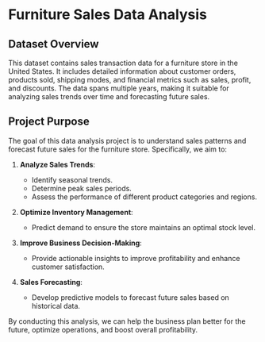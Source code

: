 # Furniture Sales Data Analysis

## Dataset Overview
This dataset contains sales transaction data for a furniture store in the United States. It includes detailed information about customer orders, products sold, shipping modes, and financial metrics such as sales, profit, and discounts. The data spans multiple years, making it suitable for analyzing sales trends over time and forecasting future sales.

## Project Purpose
The goal of this data analysis project is to understand sales patterns and forecast future sales for the furniture store. Specifically, we aim to:

1. **Analyze Sales Trends**:
   - Identify seasonal trends.
   - Determine peak sales periods.
   - Assess the performance of different product categories and regions.

2. **Optimize Inventory Management**:
   - Predict demand to ensure the store maintains an optimal stock level.

3. **Improve Business Decision-Making**:
   - Provide actionable insights to improve profitability and enhance customer satisfaction.

4. **Sales Forecasting**:
   - Develop predictive models to forecast future sales based on historical data.

By conducting this analysis, we can help the business plan better for the future, optimize operations, and boost overall profitability.

